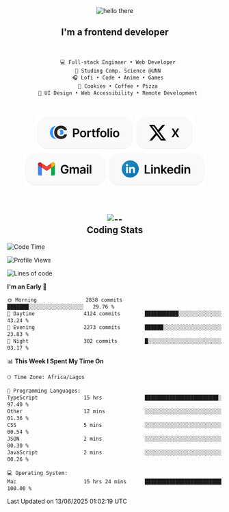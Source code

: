 <div align="center">
  
  <img src="https://readme-typing-svg.demolab.com?font=Fira+Code&weight=600&size=24&duration=4000&pause=300&color=3291FF&center=true&vCenter=true&random=false&width=300&height=24&lines=Hey+There;Hola;Namaste;Aloha;Bonjour;Konnichiwa" alt="hello there" height="36" width="300" />
  <h2>I'm a frontend developer</h2>
  
</div>

<br/>

<div align="center">
  
  ```
    💻 Full-stack Engineer • Web Developer
    💼 Studing Comp. Science @UNN
    🎧 Lofi • Code • Anime • Games
    🍪 Cookies • Coffee • Pizza
    📖 UI Design • Web Accessibility • Remote Development
  ```

</div>

<br/>

<div align="center">

  [![portfolio](./assets/badge-portfolio.svg)](https://okoyecharles.com)
  [![X](./assets/badge-x.svg)](https://x.com/okoyecharlesk)
  [![mail](./assets/badge-mail.svg)](mailto:okoyecharles509@gmail.com)
  [![linkedin](./assets/badge-linkedin.svg)](https://linkedin.com/in/okoyecharles)
  
</div>

<br/>



<div align="center">

  <h2>
    <img src="https://media.giphy.com/media/UVG0BN8TOMKkPOJS6e/giphy.gif?cid=790b7611dhvp8dydhh4r22mjr73owy4d5zzlo7s5zyk60w8s&ep=v1_stickers_search&rid=giphy.gif&ct=s" alt="--" height="50" width="50" />
    <br/>
    Coding Stats
  </h2>
  
</div>

<!--START_SECTION:waka-->
![Code Time](http://img.shields.io/badge/Code%20Time-660%20hrs%2053%20mins-blue)

![Profile Views](http://img.shields.io/badge/Profile%20Views-0-blue)

![Lines of code](https://img.shields.io/badge/From%20Hello%20World%20I%27ve%20Written-8.6%20million%20lines%20of%20code-blue)

**I'm an Early 🐤** 

```text
🌞 Morning                2838 commits        ███████░░░░░░░░░░░░░░░░░░   29.76 % 
🌆 Daytime                4124 commits        ███████████░░░░░░░░░░░░░░   43.24 % 
🌃 Evening                2273 commits        ██████░░░░░░░░░░░░░░░░░░░   23.83 % 
🌙 Night                  302 commits         █░░░░░░░░░░░░░░░░░░░░░░░░   03.17 % 
```


📊 **This Week I Spent My Time On** 

```text
🕑︎ Time Zone: Africa/Lagos

💬 Programming Languages: 
TypeScript               15 hrs              ████████████████████████░   97.40 % 
Other                    12 mins             ░░░░░░░░░░░░░░░░░░░░░░░░░   01.36 % 
CSS                      5 mins              ░░░░░░░░░░░░░░░░░░░░░░░░░   00.54 % 
JSON                     2 mins              ░░░░░░░░░░░░░░░░░░░░░░░░░   00.30 % 
JavaScript               2 mins              ░░░░░░░░░░░░░░░░░░░░░░░░░   00.26 % 

💻 Operating System: 
Mac                      15 hrs 24 mins      █████████████████████████   100.00 % 
```


 Last Updated on 13/06/2025 01:02:19 UTC
<!--END_SECTION:waka-->
